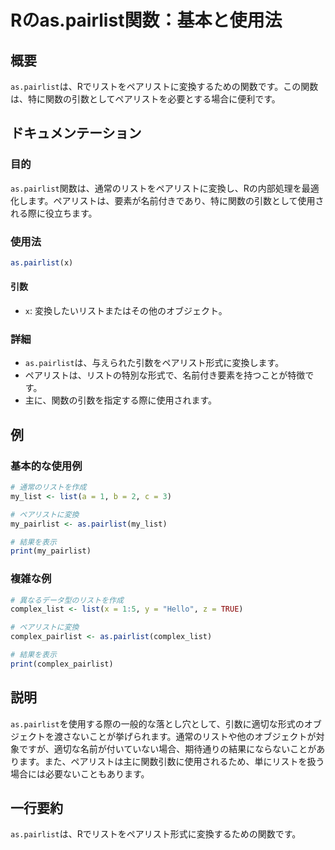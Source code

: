 <!--
Meta Description: # Rのas.pairlist関数：基本と使用法 ## 概要 `as.pairlist`は、Rでリストをペアリストに変換するための関数です。この関数は、特に関数の引数としてペアリストを必要とする場合に便利です。 ## ドキュメンテーション ### 目的 `as.pairlist`関数は、通常のリスト...
Meta Keywords: pairlist, ペアリストは, my_list, list, ペアリストに変換
-->

# Rのas.pairlist関数：基本と使用法

## 概要
`as.pairlist`は、Rでリストをペアリストに変換するための関数です。この関数は、特に関数の引数としてペアリストを必要とする場合に便利です。

## ドキュメンテーション
### 目的
`as.pairlist`関数は、通常のリストをペアリストに変換し、Rの内部処理を最適化します。ペアリストは、要素が名前付きであり、特に関数の引数として使用される際に役立ちます。

### 使用法
```R
as.pairlist(x)
```
#### 引数
- `x`: 変換したいリストまたはその他のオブジェクト。

### 詳細
- `as.pairlist`は、与えられた引数をペアリスト形式に変換します。
- ペアリストは、リストの特別な形式で、名前付き要素を持つことが特徴です。
- 主に、関数の引数を指定する際に使用されます。

## 例
### 基本的な使用例
```R
# 通常のリストを作成
my_list <- list(a = 1, b = 2, c = 3)

# ペアリストに変換
my_pairlist <- as.pairlist(my_list)

# 結果を表示
print(my_pairlist)
```

### 複雑な例
```R
# 異なるデータ型のリストを作成
complex_list <- list(x = 1:5, y = "Hello", z = TRUE)

# ペアリストに変換
complex_pairlist <- as.pairlist(complex_list)

# 結果を表示
print(complex_pairlist)
```

## 説明
`as.pairlist`を使用する際の一般的な落とし穴として、引数に適切な形式のオブジェクトを渡さないことが挙げられます。通常のリストや他のオブジェクトが対象ですが、適切な名前が付いていない場合、期待通りの結果にならないことがあります。また、ペアリストは主に関数引数に使用されるため、単にリストを扱う場合には必要ないこともあります。

## 一行要約
`as.pairlist`は、Rでリストをペアリスト形式に変換するための関数です。